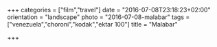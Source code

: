 +++
categories = ["film","travel"]
date = "2016-07-08T23:18:23+02:00"
orientation = "landscape"
photo = "2016-07-08-malabar"
tags = ["venezuela","choroní","kodak","ektar 100"]
title = "Malabar"

+++
